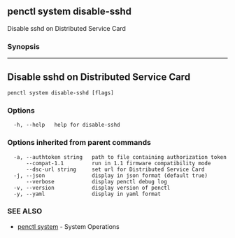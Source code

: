 ## penctl system disable-sshd

Disable sshd on Distributed Service Card

### Synopsis



------------------------------
 Disable sshd on Distributed Service Card 
------------------------------


```
penctl system disable-sshd [flags]
```

### Options

```
  -h, --help   help for disable-sshd
```

### Options inherited from parent commands

```
  -a, --authtoken string   path to file containing authorization token
      --compat-1.1         run in 1.1 firmware compatibility mode
      --dsc-url string     set url for Distributed Service Card
  -j, --json               display in json format (default true)
      --verbose            display penctl debug log
  -v, --version            display version of penctl
  -y, --yaml               display in yaml format
```

### SEE ALSO
* [penctl system](penctl_system.md)	 - System Operations

